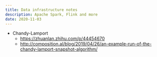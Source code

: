 ```yaml
---
title: Data infrastructure notes
description: Apache Spark, Flink and more
date: 2020-11-03
---
```


* Chandy-Lamport
  - https://zhuanlan.zhihu.com/p/44454670
  - http://composition.al/blog/2019/04/26/an-example-run-of-the-chandy-lamport-snapshot-algorithm/
